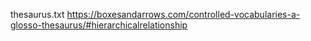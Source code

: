 thesaurus.txt
https://boxesandarrows.com/controlled-vocabularies-a-glosso-thesaurus/#hierarchicalrelationship